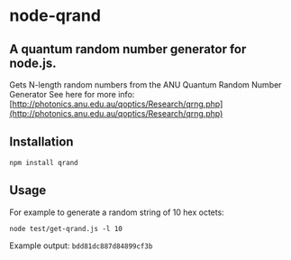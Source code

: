 # node-qrand

## A quantum random number generator for node.js.
Gets N-length random numbers from the ANU Quantum Random Number Generator
See here for more info: [http://photonics.anu.edu.au/qoptics/Research/qrng.php](http://photonics.anu.edu.au/qoptics/Research/qrng.php)

## Installation
`npm install qrand`

## Usage
For example to generate a random string of 10 hex octets:

`node test/get-qrand.js -l 10`

Example output: `bdd81dc887d84899cf3b`